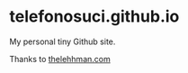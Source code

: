 # telefonosuci.github.io

My personal tiny Github site.

Thanks to [thelehhman.com](https://thelehhman.com)
